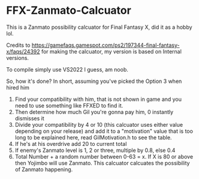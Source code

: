 # FFX-Zanmato-Calcuator
This is a Zanmato possibility calcuator for Final Fantasy X, did it as a hobby lol.

Credits to https://gamefaqs.gamespot.com/ps2/197344-final-fantasy-x/faqs/24392 for making the calcuator, my version is based on Internal versions.

To compile simply use VS2022 I guess, am noob.

So, how it's done? In short, assuming you've picked the Option 3 when hired him
1. Find your compatibility with him, that is not shown in game and you need to use something like FFXED to find it. 
2. Then determine how much Gil you're gonna pay him, 0 instantly dismisses it
3. Divide your compatibility by 4 or 10 (this calcuator uses either value depending on your release) and add it to a "motivation" value that is too long to be explained here, read GilMotivation.h to see the table.
4. If he's at his overdrive add 20 to current total
5. If enemy's Zanmato level is 1, 2 or three, multiple by 0.8, else 0.4
6. Total Number + a random number between 0-63 = x. If X is 80 or above then Yojimbo will use Zanmato. This calcuator calcuates the possibility of Zanmato happening.
